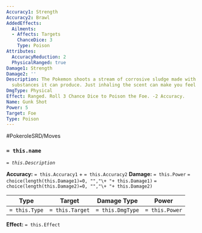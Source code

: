 ```yaml
---
Accuracy1: Strength
Accuracy2: Brawl
AddedEffects:
  Ailments:
  - Affects: Targets
    ChanceDice: 3
    Type: Poison
Attributes:
  AccuracyReduction: 2
  PhysicalRanged: true
Damage1: Strength
Damage2: ''
Description: The Pokemon shoots a stream of corrosive sludge made with the most toxic
  substances it can produce. Just inhaling the scent can make you feel very sick.
DmgType: Physical
Effect: Ranged. Roll 3 Chance Dice to Poison the Foe. -2 Accuracy.
Name: Gunk Shot
Power: 5
Target: Foe
Type: Poison
---
```


#PokeroleSRD/Moves

### `= this.name` 
*`= this.Description`*

**Accuracy:** `= this.Accuracy1` + `= this.Accuracy2`
**Damage:** `= this.Power` `= choice(length(this.Damage1)=0, "","\+ "+ this.Damage1)` `= choice(length(this.Damage2)=0, "","\+ "+ this.Damage2)`

| Type          | Target          | Damage Type          | Power          |
| ------------- | --------------- | ---------------- | -------------- |
| `= this.Type` | `= this.Target` | `= this.DmgType` | `= this.Power` | 

**Effect:** `= this.Effect`